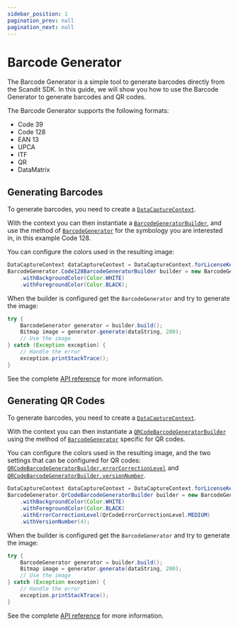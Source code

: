 ```yaml
---
sidebar_position: 1
pagination_prev: null
pagination_next: null
---
```


# Barcode Generator

The Barcode Generator is a simple tool to generate barcodes directly from the Scandit SDK. In this guide, we will show you how to use the Barcode Generator to generate barcodes and QR codes. 

The Barcode Generator supports the following formats:

* Code 39
* Code 128
* EAN 13
* UPCA
* ITF
* QR
* DataMatrix

## Generating Barcodes

To generate barcodes, you need to create a [`DataCaptureContext`](https://docs.scandit.com/data-capture-sdk/android/core/api/data-capture-context.html#class-scandit.datacapture.core.DataCaptureContext). 

With the context you can then instantiate a [`BarcodeGeneratorBuilder`](https://docs.scandit.com/data-capture-sdk/android/barcode-capture/api/barcode-generator-builder.html#class-scandit.datacapture.barcode.generator.BarcodeGeneratorBuilder), and use the method of [`BarcodeGenerator`](https://docs.scandit.com/data-capture-sdk/android/barcode-capture/api/barcode-generator.html#class-scandit.datacapture.barcode.generator.BarcodeGenerator) for the symbology you are interested in, in this example Code 128.

You can configure the colors used in the resulting image:

```java
DataCaptureContext dataCaptureContext = DataCaptureContext.forLicenseKey(licenseKey);
BarcodeGenerator.Code128BarcodeGeneratorBuilder builder = new BarcodeGenerator.code128BarcodeGeneratorBuilder(dataCaptureContext)
    .withBackgroundColor(Color.WHITE)
    .withForegroundColor(Color.BLACK);
```

When the builder is configured get the `BarcodeGenerator` and try to generate the image:

```java
try {
    BarcodeGenerator generator = builder.build();
    Bitmap image = generator.generate(dataString, 200);
    // Use the image
} catch (Exception exception) {
    // Handle the error
    exception.printStackTrace();
}
```

See the complete [API reference](https://docs.scandit.com/data-capture-sdk/android/barcode-generator/api.html) for more information.

## Generating QR Codes

To generate barcodes, you need to create a [`DataCaptureContext`](https://docs.scandit.com/data-capture-sdk/android/core/api/data-capture-context.html#class-scandit.datacapture.core.DataCaptureContext). 

With the context you can then instantiate a [`QRCodeBarcodeGeneratorBuilder`](https://docs.scandit.com/data-capture-sdk/android/barcode-capture/api/barcode-generator-builder.html#class-scandit.datacapture.barcode.generator.QrCodeBarcodeGeneratorBuilder) using the method of [`BarcodeGenerator`](https://docs.scandit.com/data-capture-sdk/android/barcode-capture/api/barcode-generator.html#class-scandit.datacapture.barcode.generator.BarcodeGenerator) specific for QR codes.

You can configure the colors used in the resulting image, and the two settings that can be configured for QR codes: [`QRCodeBarcodeGeneratorBuilder.errorCorrectionLevel`](https://docs.scandit.com/data-capture-sdk/android/barcode-capture/api/barcode-generator-builder.html#method-scandit.datacapture.barcode.generator.QrCodeBarcodeGeneratorBuilder.WithErrorCorrectionLevel) and [`QRCodeBarcodeGeneratorBuilder.versionNumber`](https://docs.scandit.com/data-capture-sdk/android/barcode-capture/api/barcode-generator-builder.html#method-scandit.datacapture.barcode.generator.QrCodeBarcodeGeneratorBuilder.WithVersionNumber).

```java
DataCaptureContext dataCaptureContext = DataCaptureContext.forLicenseKey(licenseKey);
BarcodeGenerator.QrCodeBarcodeGeneratorBuilder builder = new BarcodeGenerator.QrCodeBarcodeGeneratorBuilder(dataCaptureContext)
    .withBackgroundColor(Color.WHITE)
    .withForegroundColor(Color.BLACK)
    .withErrorCorrectionLevel(QrCodeErrorCorrectionLevel.MEDIUM)
    .withVersionNumber(4);
```

When the builder is configured get the `BarcodeGenerator` and try to generate the image:

```java
try {
    BarcodeGenerator generator = builder.build();
    Bitmap image = generator.generate(dataString, 200);
    // Use the image
} catch (Exception exception) {
    // Handle the error
    exception.printStackTrace();
}
```

See the complete [API reference](https://docs.scandit.com/data-capture-sdk/android/barcode-generator/api.html) for more information.
